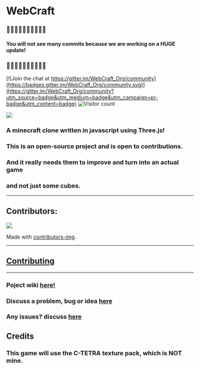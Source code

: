 # WebCraft

### 🚧🚧🚧🚧🚧🚧🚧🚧🚧🚧
#### You will not see many commits because we are working on a HUGE update!
### 🚧🚧🚧🚧🚧🚧🚧🚧🚧🚧

[![Join the chat at https://gitter.im/WebCraft_Org/community](https://badges.gitter.im/WebCraft_Org/community.svg)](https://gitter.im/WebCraft_Org/community?utm_source=badge&utm_medium=badge&utm_campaign=pr-badge&utm_content=badge)
![Visitor count](https://shields-io-visitor-counter.herokuapp.com/badge?page=WebCraft-Community.WebCraft)

<a href="https://webcraft-community.github.io/WebCraft/">
  <img src="https://user-images.githubusercontent.com/74598401/128462836-44ade92b-049b-4c64-ac59-a61f0bc39268.png" />
</a>

### A minecraft clone written in javascript using Three.js!
### This is an open-source project and is open to contributions.
### And it really needs them to improve and turn into an actual game
### and not just some cubes.

<hr>

## Contributors:
<a href="https://github.com/WebCraft-Community/WebCraft/graphs/contributors">
  <img src="https://contrib.rocks/image?repo=WebCraft-Community/WebCraft" />
</a>

Made with [contributors-img](https://contrib.rocks).

<hr>

## [Contributing](https://github.com/WebCraft-Community/WebCraft/blob/main/CONTRIBUTING.md)

<HR>

### Poject wiki [here!](https://github.com/WebCraft-Community/WebCraft/wiki)
### Discuss a problem, bug or idea [here](https://github.com/WebCraft-Community/WebCraft/discussions)
### Any issues? discuss [here](https://github.com/WebCraft-Community/WebCraft/issues)

## Credits

### This game will use the C-TETRA texture pack, which is NOT mine.
